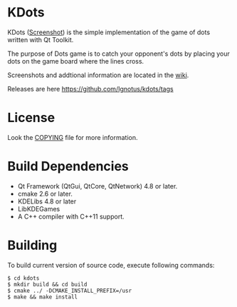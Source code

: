 KDots
=====

KDots ([Screenshot](http://i.imgur.com/koAZ5.png)) is the simple implementation of the game of dots
written with Qt Toolkit.

The purpose of Dots game is to catch your opponent's dots by placing your dots on the game board
where the lines cross.

Screenshots and addtional information are located in the [wiki](https://github.com/Ignotus/kdots/wiki).

Releases are here https://github.com/Ignotus/kdots/tags

License
=======
Look the [COPYING](https://github.com/Ignotus/kdots/blob/master/COPYING) file for more information.

Build Dependencies
==================
* Qt Framework (QtGui, QtCore, QtNetwork) 4.8 or later.
* cmake 2.6 or later.
* KDELibs 4.8 or later
* LibKDEGames
* A C++ compiler with C++11 support.

Building
========
To build current version of source code, execute following commands:

    $ cd kdots
    $ mkdir build && cd build
    $ cmake ../ -DCMAKE_INSTALL_PREFIX=/usr
    $ make && make install
